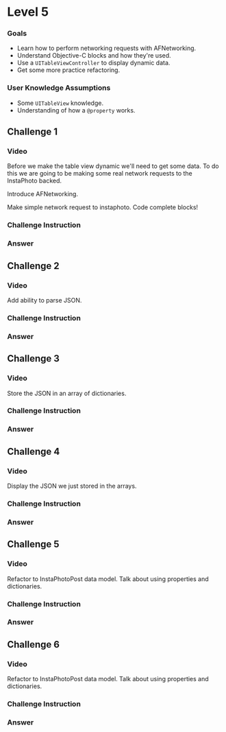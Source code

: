 # Level 5

### Goals

* Learn how to perform networking requests with AFNetworking.
* Understand Objective-C blocks and how they're used.
* Use a `UITableViewController` to display dynamic data.
* Get some more practice refactoring.

### User Knowledge Assumptions

* Some `UITableView` knowledge.
* Understanding of how a `@property` works.

## Challenge 1

### Video

Before we make the table view dynamic we'll need to get some data. To do this we are going to be making some real network requests to the InstaPhoto backed.

Introduce AFNetworking.

Make simple network request to instaphoto. Code complete blocks!

### Challenge Instruction

### Answer

## Challenge 2

### Video

Add ability to parse JSON.

### Challenge Instruction

### Answer

## Challenge 3

### Video

Store the JSON in an array of dictionaries.

### Challenge Instruction

### Answer

## Challenge 4

### Video

Display the JSON we just stored in the arrays.

### Challenge Instruction

### Answer

## Challenge 5

### Video

Refactor to InstaPhotoPost data model. Talk about using properties and
dictionaries.

### Challenge Instruction

### Answer

## Challenge 6

### Video

Refactor to InstaPhotoPost data model. Talk about using properties and
dictionaries.

### Challenge Instruction

### Answer